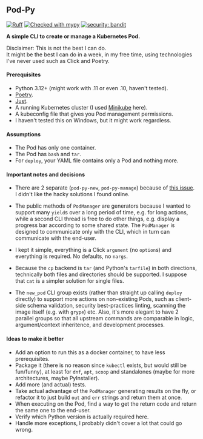 ## Pod-Py

[![Ruff](https://img.shields.io/endpoint?url=https://raw.githubusercontent.com/astral-sh/ruff/main/assets/badge/v2.json)](https://github.com/astral-sh/ruff)
[![Checked with mypy](https://www.mypy-lang.org/static/mypy_badge.svg)](https://mypy-lang.org/)
[![security: bandit](https://img.shields.io/badge/security-bandit-yellow.svg)](https://github.com/PyCQA/bandit)

**A simple CLI to create or manage a Kubernetes Pod.**

Disclaimer: This is not the best I can do.  
It might be the best I can do in a week, in my free time, using technologies I've never used such as Click and Poetry.

#### Prerequisites
- Python 3.12+ (might work with .11 or even .10, haven't tested).
- [Poetry](https://python-poetry.org/docs/#installation).
- [Just](https://just.systems/man/en/chapter_4.html).
- A running Kubernetes cluster (I used [Minikube](https://minikube.sigs.k8s.io/docs/start/) here).
- A kubeconfig file that gives you Pod management permissions.
- I haven't tested this on Windows, but it might work regardless.


#### Assumptions
- The Pod has only one container.
- The Pod has `bash` and `tar`.
- For `deploy`, your YAML file contains only a Pod and nothing more.


#### Important notes and decisions
- There are 2 separate (`pod-py-new`, `pod-py-manage`) because of [this issue](https://github.com/pallets/click/issues/347). I didn't like the hacky solutions I found online.

- The public methods of `PodManager` are generators because I wanted to support many `yield`s over a long period of time, e.g. for long actions, while a second CLI thread is free to do other things, e.g. display a progress bar according to some shared state. The `PodManager` is designed to communicate only with the CLI, which in turn can communicate with the end-user.

- I kept it simple, everything is a Click `argument` (no `option`s) and everything is required. No defaults, no `nargs`.

- Because the `cp` backend is `tar` (and Python's `tarfile`) in both directions, technically both files and directories should be supported. I suppose that `cat` is a simpler solution for single files.

- The `new_pod` CLI group exists (rather than straight up calling `deploy` directly) to support more actions on non-existing Pods, such as client-side schema validation, security best-practices linting, scanning the image itself (e.g. with `grype`) etc. Also, it's more elegant to have 2 parallel groups so that all upstream commands are comparable in logic, argument/context inheritence, and development processes.


#### Ideas to make it better
- Add an option to run this as a docker container, to have less prerequisites.
- Package it (there is no reason since `kubectl` exists, but would still be fun/funny), at least for `dnf`, `apt`, `scoop` and standalones (maybe for more architectures, maybe PyInstaller).
- Add more (and actual) tests.
- Take actual advantage of the `PodManager` generating results on the fly, or refactor it to just build `out` and `err` strings and return them at once.
- When executing on the Pod, find a way to get the return code and return the same one to the end-user.
- Verify which Python version is actually required here.
- Handle more exceptions, I probably didn't cover a lot that could go wrong.
